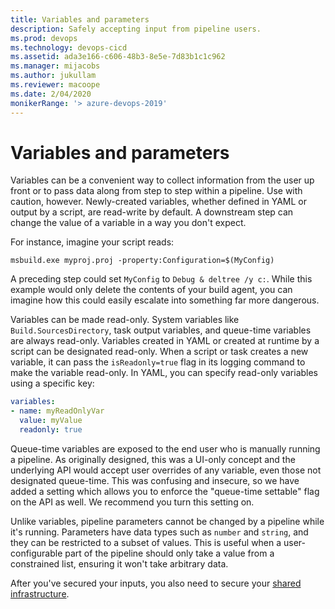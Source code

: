 ```yaml
---
title: Variables and parameters
description: Safely accepting input from pipeline users.
ms.prod: devops
ms.technology: devops-cicd
ms.assetid: ada3e166-c606-48b3-8e5e-7d83b1c1c962
ms.manager: mijacobs
ms.author: jukullam
ms.reviewer: macoope
ms.date: 2/04/2020
monikerRange: '> azure-devops-2019'
---
```


# Variables and parameters

Variables can be a convenient way to collect information from the user up front or to pass data along from step to step within a pipeline.
Use with caution, however.
Newly-created variables, whether defined in YAML or output by a script, are read-write by default.
A downstream step can change the value of a variable in a way you don't expect.

For instance, imagine your script reads:
```batch
msbuild.exe myproj.proj -property:Configuration=$(MyConfig)
```
A preceding step could set `MyConfig` to `Debug & deltree /y c:`.
While this example would only delete the contents of your build agent, you can imagine how this could easily escalate into something far more dangerous.

Variables can be made read-only.
System variables like `Build.SourcesDirectory`, task output variables, and queue-time variables are always read-only.
Variables created in YAML or created at runtime by a script can be designated read-only.
When a script or task creates a new variable, it can pass the `isReadonly=true` flag in its logging command to make the variable read-only.
In YAML, you can specify read-only variables using a specific key:
```yaml
variables:
- name: myReadOnlyVar
  value: myValue
  readonly: true
```

Queue-time variables are exposed to the end user who is manually running a pipeline.
As originally designed, this was a UI-only concept and the underlying API would accept user overrides of any variable, even those not designated queue-time.
This was confusing and insecure, so we have added a setting which allows you to enforce the "queue-time settable" flag on the API as well.
We recommend you turn this setting on. 

Unlike variables, pipeline parameters cannot be changed by a pipeline while it's running.
Parameters have data types such as `number` and `string`, and they can be restricted to a subset of values.
This is useful when a user-configurable part of the pipeline should only take a value from a constrained list, ensuring it won't take arbitrary data. 

After you've secured your inputs, you also need to secure your [shared infrastructure](infrastructure.md).
